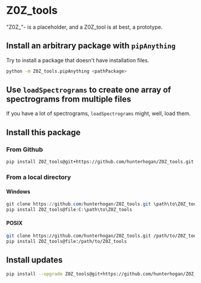 # Z0Z_tools

"Z0Z_"- is a placeholder, and a Z0Z_tool is at best, a prototype.

## Install an arbitrary package with `pipAnything`

Try to install a package that doesn't have installation files.

```sh
python -m Z0Z_tools.pipAnything <pathPackage>
```

## Use `loadSpectrograms` to create one array of spectrograms from multiple files

If you have a lot of spectrograms, `loadSpectrograms` might, well, load them.

## Install this package

### From Github

```sh
pip install Z0Z_tools@git+https://github.com/hunterhogan/Z0Z_tools.git
```

### From a local directory

#### Windows

```powershell
git clone https://github.com/hunterhogan/Z0Z_tools.git \path\to\Z0Z_tools
pip install Z0Z_tools@file:C:\path\to\Z0Z_tools
```

#### POSIX

```bash
git clone https://github.com/hunterhogan/Z0Z_tools.git /path/to/Z0Z_tools
pip install Z0Z_tools@file:/path/to/Z0Z_tools
```

## Install updates

```sh
pip install --upgrade Z0Z_tools@git+https://github.com/hunterhogan/Z0Z_tools.git
```
